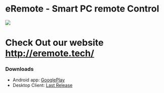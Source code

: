 # eRemote - Smart PC remote Control

![](https://firebasestorage.googleapis.com/v0/b/ncontrol-8288b.appspot.com/o/available-app.png?alt=media&token=b55ca5a3-458e-4966-8127-13b722c1993e)

# Check Out our website http://eremote.tech/

### Downloads

- Android app: [GooglePlay](https://play.google.com/store/apps/details?id=n.eRemote "GooglePlay")
- Desktop Client: [Last Release](https://github.com/c7nasr/eRemote/releases/latest "Last Release")

